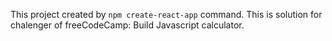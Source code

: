 This project created by <code>npm create-react-app</code> command.
This is solution for chalenger of freeCodeCamp: Build Javascript calculator.